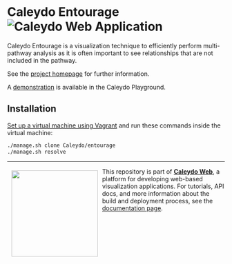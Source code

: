 Caleydo Entourage ![Caleydo Web Application](https://img.shields.io/badge/Caleydo%20Web-Application-1BA64E.svg)
==================

Caleydo Entourage is a visualization technique to efficiently perform multi-pathway analysis as it is often important to see relationships that are not included in the pathway. 

See the [project homepage](http://entourage.caleydo.org/) for further information.

A [demonstration](http://playground.caleydo.org/entourage/) is available in the Caleydo Playground.

Installation
------------

[Set up a virtual machine using Vagrant](http://www.caleydo.org/documentation/vagrant/) and run these commands inside the virtual machine:

```bash
./manage.sh clone Caleydo/entourage
./manage.sh resolve
```


***

<a href="https://caleydo.org"><img src="http://caleydo.org/assets/images/logos/caleydo.svg" align="left" width="200px" hspace="10" vspace="6"></a>
This repository is part of **[Caleydo Web](http://caleydo.org/)**, a platform for developing web-based visualization applications. For tutorials, API docs, and more information about the build and deployment process, see the [documentation page](http://caleydo.org/documentation/).

